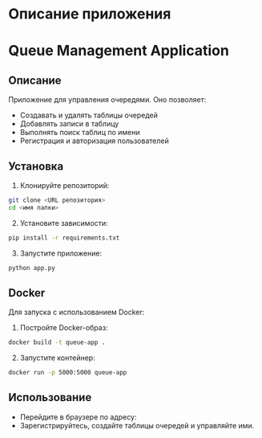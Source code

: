 # Описание приложения
# Queue Management Application

## Описание
Приложение для управления очередями. Оно позволяет:
- Создавать и удалять таблицы очередей
- Добавлять записи в таблицу
- Выполнять поиск таблиц по имени
- Регистрация и авторизация пользователей

## Установка
1. Клонируйте репозиторий:
```bash
git clone <URL репозитория>
cd <имя папки>
```

2. Установите зависимости:
```bash
pip install -r requirements.txt
```

3. Запустите приложение:
```bash
python app.py
```

## Docker
Для запуска с использованием Docker:
1. Постройте Docker-образ:
```bash
docker build -t queue-app .
```
2. Запустите контейнер:
```bash
docker run -p 5000:5000 queue-app
```

## Использование
- Перейдите в браузере по адресу: 
- Зарегистрируйтесь, создайте таблицы очередей и управляйте ими.
